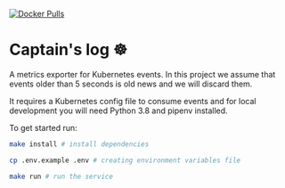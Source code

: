 [![Docker Pulls](https://img.shields.io/docker/pulls/wcarlsen/captains-log.svg)](https://hub.docker.com/r/wcarlsen/captains-log/)

# Captain's log :wheel_of_dharma:
A metrics exporter for Kubernetes events. In this project we assume that events older than 5 seconds is old news and we will discard them.

It requires a Kubernetes config file to consume events and for local development you will need Python 3.8 and pipenv installed.

To get started run:

```bash
make install # install dependencies

cp .env.example .env # creating environment variables file

make run # run the service
```

